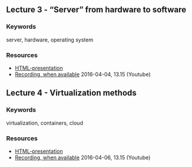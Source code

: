## Lecture 3 - “Server” from hardware to software
### Keywords
server, hardware, operating system

### Resources
- [HTML-presentation](https://rawgit.com/1dv031/syllabus/master/lectures/part_2/03_Server-from-hardware-to-software/index.html#/)
- [Recording, when available](#) 2016-04-04, 13.15 (Youtube)

## Lecture 4 - Virtualization methods
### Keywords
virtualization, containers, cloud

### Resources
- [HTML-presentation](#)
- [Recording, when available](#) 2016-04-06, 13.15 (Youtube)
